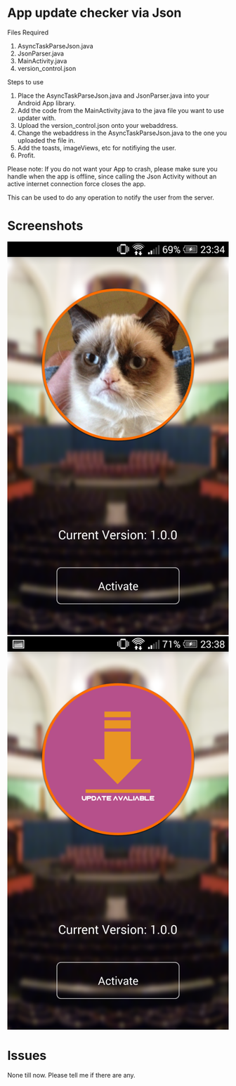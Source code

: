 App update checker via Json
===========================

Files Required
1. AsyncTaskParseJson.java
2. JsonParser.java
3. MainActivity.java
4. version_control.json

Steps to use
1. Place the AsyncTaskParseJson.java and JsonParser.java into your Android App library.
2. Add the code from the MainActivity.java to the java file you want to use updater with.
3. Upload the version_control.json onto your webaddress.
4. Change the webaddress in the AsyncTaskParseJson.java to the one you uploaded the file in.
5. Add the toasts, imageViews, etc for notifiying the user.
6. Profit.

Please note:
      If you do not want your App to crash, please make sure you handle when the app is offline, since calling the Json Activity       without an active internet connection force closes the app.

This can be used to do any operation to notify the user from the server.

Screenshots
============
![Screenshot1](https://github.com/Abhiseshan/JsonUpdater/blob/master/Screenshots/scr1.png)
![Screenshot2](https://github.com/Abhiseshan/JsonUpdater/blob/master/Screenshots/scr2.png)

Issues
=======
None till now. Please tell me if there are any. 
